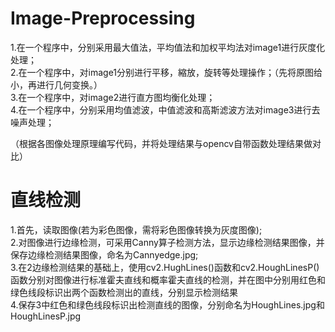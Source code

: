 # Image-Preprocessing
 
1.在一个程序中，分别采用最大值法，平均值法和加权平均法对image1进行灰度化处理；  
2.在一个程序中，对image1分别进行平移，縮放，旋转等处理操作；（先将原图给小，再进行几何变换。）  
3.在一个程序中，对image2进行直方图均衡化处理；  
4.在一个程序中，分别采用均值滤波，中值滤波和高斯滤波方法对image3进行去噪声处理；  
  
（根据各图像处理原理编写代码，并将处理结果与opencv自带函数处理结果做对比）   

# 直线检测  

1.首先，读取图像(若为彩色图像，需将彩色图像转换为灰度图像);  
2.对图像进行边缘检测，可采用Canny算子检测方法，显示边缘检测结果图像，并保存边缘检测结果图像，命名为Cannyedge.jpg;  
3.在2边缘检测结果的基础上，使用cv2.HughLines()函数和cv2.HoughLinesP()函数分别对图像进行标准霍夫直线和概率霍夫直线的检测，并在图中分别用红色和绿色线段标识出两个函数检测出的直线，分别显示检测结果  
4.保存3中红色和绿色线段标识出检测直线的图像，分别命名为HoughLines.jpg和HoughLinesP.jpg  

